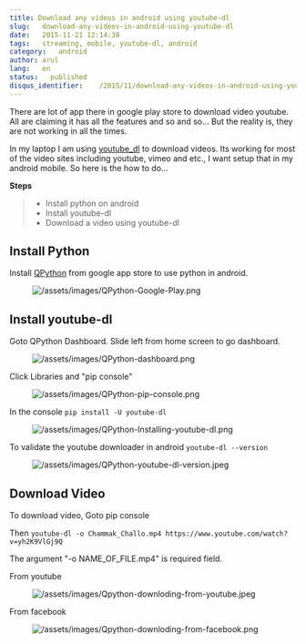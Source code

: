 ```yaml
---
title: Download any videos in android using youtube-dl
slug:   download-any-videos-in-android-using-youtube-dl
date:   2015-11-21 12:14:38
tags:   streaming, mobile, youtube-dl, android
category:   android
author: arul
lang:   en
status:   published
disqus_identifier:    /2015/11/download-any-videos-in-android-using-youtube-dl.html
---
```


There are lot of app there in google play store to download video
youtube. All are claiming it has all the features and so and so\... But
the reality is, they are not working in all the times.

In my laptop I am using [youtube_dl](https://rg3.github.io/youtube-dl/)
to download videos. Its working for most of the video sites including
youtube, vimeo and etc., I want setup that in my android mobile. So here
is the how to do\...

**Steps**

> -   Install python on android
> -   Install youtube-dl
> -   Download a video using youtube-dl

## Install Python

Install
[QPython](https://play.google.com/store/apps/details?id=com.hipipal.qpyplus&hl=en)
from google app store to use python in android.

<figure class="align-center">
<img src="/assets/images/QPython-Google-Play.png"
alt="/assets/images/QPython-Google-Play.png" />
</figure>

## Install youtube-dl

Goto QPython Dashboard. Slide left from home screen to go dashboard.

<figure class="align-center">
<img src="/assets/images/QPython-dashboard.png"
alt="/assets/images/QPython-dashboard.png" />
</figure>

Click Libraries and \"pip console\"

<figure class="align-center">
<img src="/assets/images/QPython-pip-console.png"
alt="/assets/images/QPython-pip-console.png" />
</figure>

In the console `pip install -U youtube-dl`

<figure class="align-center">
<img src="/assets/images/QPython-Installing-youtube-dl.png"
alt="/assets/images/QPython-Installing-youtube-dl.png" />
</figure>

To validate the youtube downloader in android `youtube-dl --version`

<figure class="align-center">
<img src="/assets/images/QPython-youtube-dl-version.jpeg"
alt="/assets/images/QPython-youtube-dl-version.jpeg" />
</figure>

## Download Video

To download video, Goto pip console

Then
`youtube-dl -o Chammak_Challo.mp4 https://www.youtube.com/watch?v=yh2K9VlGj9Q`

The argument \"-o NAME_OF_FILE.mp4\" is required field.

From youtube

<figure class="align-center">
<img src="/assets/images/Qpython-downloding-from-youtube.jpeg"
alt="/assets/images/Qpython-downloding-from-youtube.jpeg" />
</figure>

From facebook

<figure class="align-center">
<img src="/assets/images/Qpython-downloding-from-facebook.png"
alt="/assets/images/Qpython-downloding-from-facebook.png" />
</figure>
